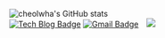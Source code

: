 
![cheolwha's GitHub stats](https://github-readme-stats.vercel.app/api?username=cjfghk5697&show_icons=true&theme=tokyonight)
<br>
[![Tech Blog Badge](http://img.shields.io/badge/-Tech%20blog-black?style=flat-square&logo=github&link=https://cjfghk5697.github.io/)](https://cjfghk5697.github.io/)
[![Gmail Badge](https://img.shields.io/badge/Gmail-d14836?style=flat-square&logo=Gmail&logoColor=white&link=mailto:cjfghk5697@gmail.com)](mailto:cjfghk5697@gmail.com)
<a href="https://www.instagram.com/chulhwa_/">
    <img src="http://img.shields.io/badge/-Instagram-black?style=flat&logo=Instagram&link=https://https://www.instagram.com/chulhwa_/" style="height : auto; margin-left : 10px; margin-right : 10px;"/>


	
